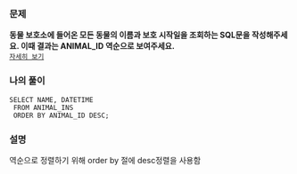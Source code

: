 ### 문제
__동물 보호소에 들어온 모든 동물의 이름과 보호 시작일을 조회하는 SQL문을 작성해주세요. 이때 결과는 ANIMAL_ID 역순으로 보여주세요.__  
[`자세히 보기`](https://programmers.co.kr/learn/courses/30/lessons/59035)

### 나의 풀이
```
SELECT NAME, DATETIME
 FROM ANIMAL_INS
 ORDER BY ANIMAL_ID DESC;
```


### 설명
역순으로 정렬하기 위해 order by 절에 desc정렬을 사용함
